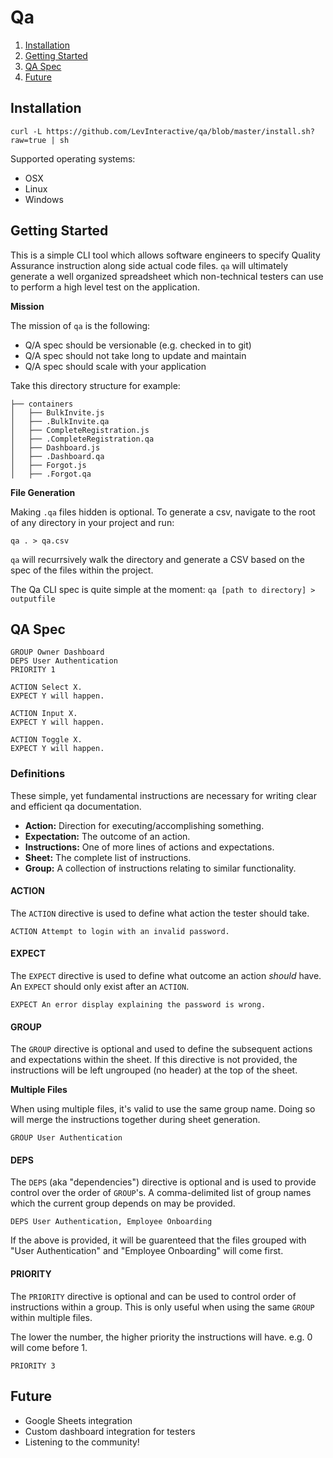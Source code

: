 # Qa

1. [Installation](#installation)
2. [Getting Started](#getting-started)
3. [QA Spec](#qa-spec)
4. [Future](#future)

## Installation

```
curl -L https://github.com/LevInteractive/qa/blob/master/install.sh?raw=true | sh
```

Supported operating systems:

* OSX
* Linux
* Windows

## Getting Started

This is a simple CLI tool which allows software engineers to specify Quality
Assurance instruction along side actual code files. `qa` will ultimately
generate a well organized spreadsheet which non-technical testers can use to
perform a high level test on the application.

**Mission**

The mission of `qa` is the following:

* Q/A spec should be versionable (e.g. checked in to git)
* Q/A spec should not take long to update and maintain
* Q/A spec should scale with your application

Take this directory structure for example:

```
├── containers
│   ├── BulkInvite.js
│   ├── .BulkInvite.qa
│   ├── CompleteRegistration.js
│   ├── .CompleteRegistration.qa
│   ├── Dashboard.js
│   ├── .Dashboard.qa
│   ├── Forgot.js
│   ├── .Forgot.qa
```

**File Generation**

Making `.qa` files hidden is optional. To generate a csv, navigate to the root
of any directory in your project and run:

```
qa . > qa.csv
```

`qa` will recurrsively walk the directory and generate a CSV based on the spec
of the files within the project.

The Qa CLI spec is quite simple at the moment: `qa [path to directory] > outputfile`

## QA Spec

```
GROUP Owner Dashboard
DEPS User Authentication
PRIORITY 1

ACTION Select X.
EXPECT Y will happen.

ACTION Input X.
EXPECT Y will happen.

ACTION Toggle X.
EXPECT Y will happen.
```

### Definitions

These simple, yet fundamental instructions are necessary for writing clear and
efficient qa documentation.

* **Action:** Direction for executing/accomplishing something.
* **Expectation:** The outcome of an action.
* **Instructions:** One of more lines of actions and expectations.
* **Sheet:** The complete list of instructions.
* **Group:** A collection of instructions relating to similar functionality.


#### ACTION

The `ACTION` directive is used to define what action the tester should take.

```
ACTION Attempt to login with an invalid password.
```

#### EXPECT

The `EXPECT` directive is used to define what outcome an action *should* have.
An `EXPECT` should only exist after an `ACTION`.

```
EXPECT An error display explaining the password is wrong.
```

#### GROUP

The `GROUP` directive is optional and used to define the subsequent actions and
expectations within the sheet. If this directive is not provided, the
instructions will be left ungrouped (no header) at the top of the sheet.

**Multiple Files**

When using multiple files, it's valid to use the same group name. Doing so will
merge the instructions together during sheet generation.

```
GROUP User Authentication
```

#### DEPS

The `DEPS` (aka "dependencies") directive is optional and is used to provide
control over the order of `GROUP`'s. A comma-delimited list of group names which
the current group depends on may be provided.

```
DEPS User Authentication, Employee Onboarding
```

If the above is provided, it will be guarenteed that the files grouped with
"User Authentication" and "Employee Onboarding" will come first.

#### PRIORITY

The `PRIORITY` directive is optional and can be used to control order of
instructions within a group. This is only useful when using the same `GROUP`
within multiple files.

The lower the number, the higher priority the instructions will have. e.g. 0
will come before 1.

```
PRIORITY 3
```

## Future

* Google Sheets integration
* Custom dashboard integration for testers
* Listening to the community!
